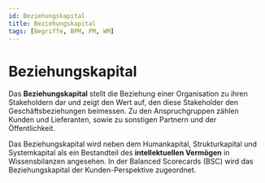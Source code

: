 ```yaml
---
id: Beziehungskapital
title: Beziehungskapital
tags: [Begriffe, BPM, PM, WM]
---
```


# Beziehungskapital

Das **Beziehungskapital** stellt die Beziehung einer Organisation zu ihren Stakeholdern dar und zeigt den Wert auf, den diese Stakeholder den Geschäftsbeziehungen beimessen. Zu den Anspruchgruppen zählen Kunden und Lieferanten, sowie zu sonstigen Partnern und der Öffentlichkeit. 

Das Beziehungskapital wird neben dem Humankapital, Strukturkapital und Systemkapital als ein Bestandteil des **intellektuellen Vermögen** in Wissensbilanzen angesehen. In der Balanced Scorecards (BSC) wird das Beziehungskapital der Kunden-Perspektive zugeordnet. 

